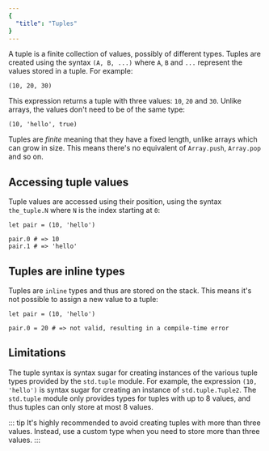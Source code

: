 ```yaml
---
{
  "title": "Tuples"
}
---
```


A tuple is a finite collection of values, possibly of different types. Tuples
are created using the syntax `(A, B, ...)` where `A`, `B` and `...` represent
the values stored in a tuple. For example:

```inko
(10, 20, 30)
```

This expression returns a tuple with three values: `10`, `20` and `30`. Unlike
arrays, the values don't need to be of the same type:

```inko
(10, 'hello', true)
```

Tuples are _finite_ meaning that they have a fixed length, unlike arrays which
can grow in size. This means there's no equivalent of `Array.push`, `Array.pop`
and so on.

## Accessing tuple values

Tuple values are accessed using their position, using the syntax `the_tuple.N`
where `N` is the index starting at `0`:

```inko
let pair = (10, 'hello')

pair.0 # => 10
pair.1 # => 'hello'
```

## Tuples are inline types

Tuples are `inline` types and thus are stored on the stack. This means it's not
possible to assign a new value to a tuple:

```inko
let pair = (10, 'hello')

pair.0 = 20 # => not valid, resulting in a compile-time error
```

## Limitations

The tuple syntax is syntax sugar for creating instances of the various tuple
types provided by the `std.tuple` module. For example, the expression
`(10, 'hello')` is syntax sugar for creating an instance of `std.tuple.Tuple2`.
The `std.tuple` module only provides types for tuples with up to 8 values, and
thus tuples can only store at most 8 values.

::: tip
It's highly recommended to avoid creating tuples with more than three values.
Instead, use a custom type when you need to store more than three values.
:::
